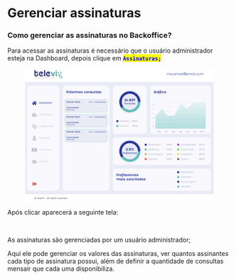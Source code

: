 # Gerenciar assinaturas

### Como gerenciar as assinaturas no Backoffice?

Para acessar as assinaturas é necessário que o usuário administrador esteja na Dashboard, depois clique em <mark style="color:blue;">**`Assinaturas;`**</mark>

<figure><img src="../../.gitbook/assets/image (1) (1).png" alt=""><figcaption></figcaption></figure>

Após clicar aparecerá a seguinte tela:

<figure><img src="../../.gitbook/assets/Captura de Tela 2023-04-24 às 19.14.15.png" alt=""><figcaption></figcaption></figure>

As assinaturas são gerenciadas por um usuário administrador;

Aqui ele pode gerenciar os valores das assinaturas, ver quantos assinantes cada tipo de assinatura possui, além de definir a quantidade de consultas mensair que cada uma disponibiliza.

